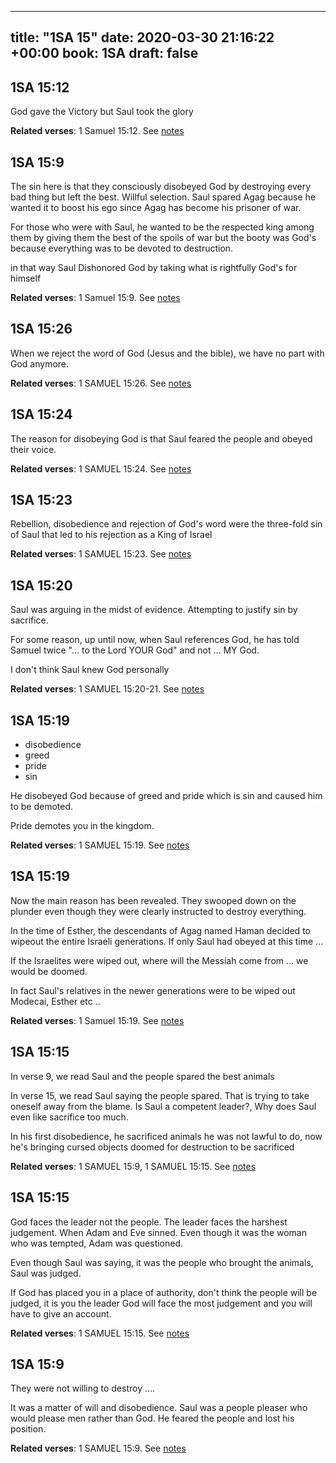 
---
title: "1SA 15"
date: 2020-03-30 21:16:22 +00:00
book: 1SA
draft: false
---

## 1SA 15:12

God gave the Victory but Saul took the glory

**Related verses**: 1 Samuel 15:12. See [notes](https://my.bible.com/notes/3396941492974773219)


## 1SA 15:9

The sin here is that they consciously disobeyed God by destroying every bad thing but left the best. Willful selection. Saul spared Agag because he wanted it to boost his ego since Agag has become his prisoner of war.

For those who were with Saul, he wanted to be the respected king among them by giving them the best of the spoils of war but the booty was God's because everything was to be devoted to destruction.

in that way Saul Dishonored God by taking what is rightfully God's for himself

**Related verses**: 1 Samuel 15:9. See [notes](https://my.bible.com/notes/3396938866199618489)


## 1SA 15:26

When we reject the word of God (Jesus and the bible), we have no part with God anymore.

**Related verses**: 1 SAMUEL 15:26. See [notes](https://my.bible.com/notes/2628624330443710804)


## 1SA 15:24

The reason for disobeying God is that Saul feared the people and obeyed their voice.

**Related verses**: 1 SAMUEL 15:24. See [notes](https://my.bible.com/notes/2628615446027034928)


## 1SA 15:23

Rebellion, disobedience and rejection of God's word were the three-fold sin of Saul that led to his rejection as a King of Israel

**Related verses**: 1 SAMUEL 15:23. See [notes](https://my.bible.com/notes/2628612476426248490)


## 1SA 15:20

Saul was arguing in the midst of evidence. Attempting to justify sin by sacrifice. 

For some reason, up until now, when Saul references God, he has told Samuel twice "... to the Lord YOUR God" and not ... MY God.

I don't think Saul knew God personally

**Related verses**: 1 SAMUEL 15:20-21. See [notes](https://my.bible.com/notes/2628607210477576482)


## 1SA 15:19

- disobedience 
- greed
- pride
- sin

He disobeyed God because of greed and pride which is sin and caused him to be demoted.

Pride demotes you in the kingdom.

**Related verses**: 1 SAMUEL 15:19. See [notes](https://my.bible.com/notes/2628605190416883999)


## 1SA 15:19

Now the main reason has been revealed. They swooped down on the plunder even though they were clearly instructed to destroy everything.

In the time of Esther, the descendants of Agag named Haman decided to wipeout the entire Israeli generations. If only Saul had obeyed at this time ...

If the Israelites were wiped out, where will the Messiah come from ... we would be doomed. 

In fact Saul's relatives in the newer generations were to be wiped out Modecai, Esther etc ..

**Related verses**: 1 Samuel 15:19. See [notes](https://my.bible.com/notes/2628268793931752015)


## 1SA 15:15

In verse 9, we read Saul and the people spared the best animals

In verse 15, we read Saul saying the people spared. That is trying to take oneself away from the blame. Is Saul a competent leader?, Why does Saul even like sacrifice too much.

In his first disobedience, he sacrificed animals he was not lawful to do, now he's bringing cursed objects doomed for destruction to be sacrificed

**Related verses**: 1 SAMUEL 15:9, 1 SAMUEL 15:15. See [notes](https://my.bible.com/notes/2628264774245016131)


## 1SA 15:15

God faces the leader not the people. The leader faces the harshest judgement. When Adam and Eve sinned. Even though it was the woman who was tempted, Adam was questioned.

Even though Saul was saying, it was the people who brought the animals, Saul was judged.

If God has placed you in a place of authority, don't think the people will be judged, it is you the leader God will face the most judgement and you will have to give an account.

**Related verses**: 1 SAMUEL 15:15. See [notes](https://my.bible.com/notes/2628262656045998648)


## 1SA 15:9

They were not willing to destroy ....

It was a matter of will and disobedience. Saul was a people pleaser who would please men rather than God. He feared the people and lost his position.

**Related verses**: 1 SAMUEL 15:9. See [notes](https://my.bible.com/notes/2628257873264370212)

